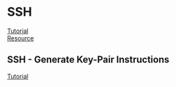 # SSH

[Tutorial](https://www.digitalocean.com/community/tutorials/how-to-use-ssh-to-connect-to-a-remote-server)  
[Resource](https://www.hostinger.com/tutorials/ssh-tutorial-how-does-ssh-work)

## SSH - Generate Key-Pair Instructions
[Tutorial](https://www.oracle.com/webfolder/technetwork/tutorials/obe/cloud/javaservice/JCS/JCS_SSH/create_sshkey.html#section2)
